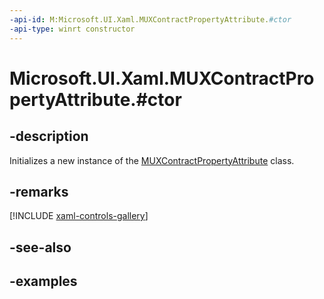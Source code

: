 ```yaml
---
-api-id: M:Microsoft.UI.Xaml.MUXContractPropertyAttribute.#ctor
-api-type: winrt constructor
---
```


# Microsoft.UI.Xaml.MUXContractPropertyAttribute.#ctor

<!--
public MUXContractPropertyAttribute ();
-->

## -description

Initializes a new instance of the [MUXContractPropertyAttribute](muxcontractpropertyattribute.md) class.

## -remarks

[!INCLUDE [xaml-controls-gallery](../includes/xaml-controls-gallery.md)]

## -see-also

## -examples

